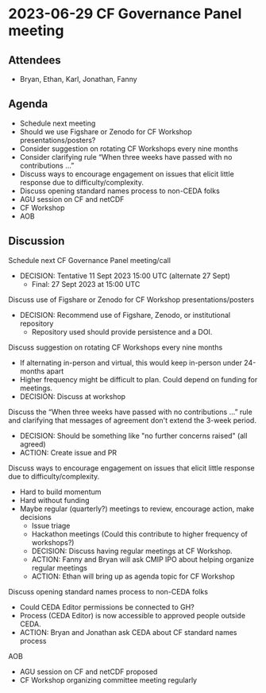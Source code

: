 # 2023-06-29 CF Governance Panel meeting

## Attendees
* Bryan, Ethan, Karl, Jonathan, Fanny

## Agenda
* Schedule next meeting
* Should we use Figshare or Zenodo for CF Workshop presentations/posters?
* Consider suggestion on rotating CF Workshops every nine months
* Consider clarifying rule “When three weeks have passed with no contributions …”
* Discuss ways to encourage engagement on issues that elicit little response due to difficulty/complexity.
* Discuss opening standard names process to non-CEDA folks
* AGU session on CF and netCDF
* CF Workshop
* AOB

## Discussion
Schedule next CF Governance Panel meeting/call
* DECISION: Tentative 11 Sept 2023 15:00 UTC (alternate 27 Sept)
  * Final: 27 Sept 2023 at 15:00 UTC

Discuss use of Figshare or Zenodo for CF Workshop presentations/posters
* DECISION: Recommend use of Figshare, Zenodo, or institutional repository
  * Repository used should provide persistence and a DOI.

Discuss suggestion on rotating CF Workshops every nine months
* If alternating in-person and virtual, this would keep in-person under 24-months apart
* Higher frequency might be difficult to plan. Could depend on funding for meetings.
* DECISION: Discuss at workshop

Discuss the “When three weeks have passed with no contributions …” rule and clarifying that messages of agreement don't extend the 3-week period.
* DECISION: Should be something like "no further concerns raised" (all agreed)
* ACTION: Create issue and PR

Discuss ways to encourage engagement on issues that elicit little response due to difficulty/complexity.
* Hard to build momentum
* Hard without funding
* Maybe regular (quarterly?) meetings to review, encourage action, make decisions
  * Issue triage
  * Hackathon meetings (Could this contribute to higher frequency of workshops?)
  * DECISION: Discuss having regular meetings at CF Workshop.
  * ACTION: Fanny and Bryan will ask CMIP IPO about helping organize regular meetings
  * ACTION: Ethan will bring up as agenda topic for CF Workshop

Discuss opening standard names process to non-CEDA folks
* Could CEDA Editor permissions be connected to GH?
* Process (CEDA Editor) is now accessible to approved people outside CEDA.
* ACTION: Bryan and Jonathan ask CEDA about CF standard names process

AOB
* AGU session on CF and netCDF proposed
* CF Workshop organizing committee meeting regularly
